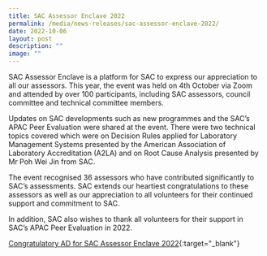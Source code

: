 ```yaml
---
title: SAC Assessor Enclave 2022
permalink: /media/news-releases/sac-assessor-enclave-2022/
date: 2022-10-06
layout: post
description: ""
image: ""
---
```

SAC Assessor Enclave is a platform for SAC to express our appreciation to all our assessors. This year, the event was held on 4th October via Zoom and attended by over 100 participants, including SAC assessors, council committee and technical committee members.

Updates on SAC developments such as new programmes and the SAC’s APAC Peer Evaluation were shared at the event. There were two technical topics covered which were on Decision Rules applied for Laboratory Management Systems presented by the American Association of Laboratory Accreditation (A2LA) and on Root Cause Analysis presented by Mr Poh Wei Jin from SAC. 

The event recognised 36 assessors who have contributed significantly to SAC’s assessments. SAC extends our heartiest congratulations to these assessors as well as our appreciation to all volunteers for their continued support and commitment to SAC. 

In addition, SAC also wishes to thank all volunteers for their support in SAC’s APAC Peer Evaluation in 2022. 


[Congratulatory AD for SAC Assessor Enclave 2022](/files/documents/SAC-Congratulatory\_ad-for-assessors2022.pdf){:target="_blank"}